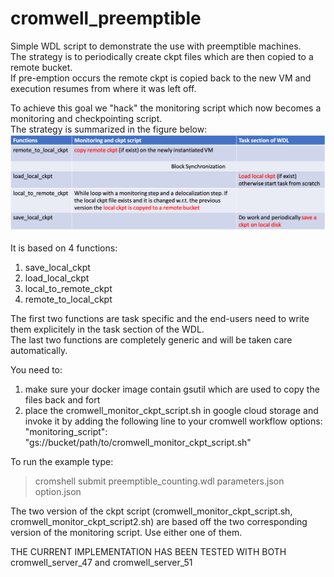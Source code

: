 # cromwell_preemptible

Simple WDL script to demonstrate the use with preemptible machines. \
The strategy is to periodically create ckpt files which are then copied to a remote bucket. \
If pre-emption occurs the remote ckpt is copied back to the new VM and execution resumes from where it was left off.

To achieve this goal we "hack" the monitoring script which now becomes a monitoring and checkpointing script. \
The strategy is summarized in the figure below:
![strategy.png](https://github.com/broadinstitute/preemptible_cromwell/blob/master/images/strategy.png?raw=true)

It is based on 4 functions:
1. save_local_ckpt
2. load_local_ckpt
3. local_to_remote_ckpt 
4. remote_to_local_ckpt 

The first two functions are task specific and the end-users need to write them explicitely in the task section of the WDL. \
The last two functions are completely generic and will be taken care automatically.

You need to:
1. make sure your docker image contain gsutil which are used to copy the files back and fort 
2. place the cromwell_monitor_ckpt_script.sh in google cloud storage and invoke it by adding 
   the following line to your cromwell workflow 
   options:
   "monitoring_script": "gs://bucket/path/to/cromwell_monitor_ckpt_script.sh"

To run the example type:

> cromshell submit preemptible_counting.wdl parameters.json option.json 

The two version of the ckpt script (cromwell_monitor_ckpt_script.sh, cromwell_monitor_ckpt_script2.sh) are based off the two corresponding version of the monitoring script. Use either one of them.

THE CURRENT IMPLEMENTATION HAS BEEN TESTED WITH BOTH cromwell_server_47 and cromwell_server_51
